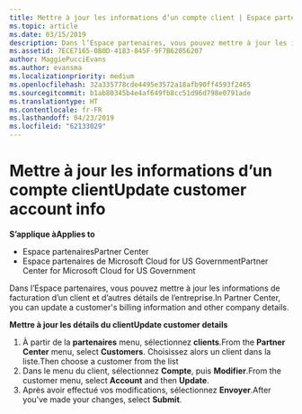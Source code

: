 ```yaml
---
title: Mettre à jour les informations d’un compte client | Espace partenaires
ms.topic: article
ms.date: 03/15/2019
description: Dans l’Espace partenaires, vous pouvez mettre à jour les informations de facturation d’un client et d’autres détails de l’entreprise.
ms.assetid: 7ECE7165-0B0D-4183-845F-9F7B62056207
author: MaggiePucciEvans
ms.author: evansma
ms.localizationpriority: medium
ms.openlocfilehash: 32a335778cde4495e3572a18afb90ff4593f2465
ms.sourcegitcommit: b1ab80345b4e4af649fb8cc51d96d798e0791ade
ms.translationtype: HT
ms.contentlocale: fr-FR
ms.lasthandoff: 04/23/2019
ms.locfileid: "62133029"
---
```

# <a name="update-customer-account-info"></a><span data-ttu-id="47396-103">Mettre à jour les informations d’un compte client</span><span class="sxs-lookup"><span data-stu-id="47396-103">Update customer account info</span></span>

<span data-ttu-id="47396-104">**S’applique à**</span><span class="sxs-lookup"><span data-stu-id="47396-104">**Applies to**</span></span>

-  <span data-ttu-id="47396-105">Espace partenaires</span><span class="sxs-lookup"><span data-stu-id="47396-105">Partner Center</span></span>
-  <span data-ttu-id="47396-106">Espace partenaires de Microsoft Cloud for US Government</span><span class="sxs-lookup"><span data-stu-id="47396-106">Partner Center for Microsoft Cloud for US Government</span></span>


<span data-ttu-id="47396-107">Dans l’Espace partenaires, vous pouvez mettre à jour les informations de facturation d’un client et d’autres détails de l’entreprise.</span><span class="sxs-lookup"><span data-stu-id="47396-107">In Partner Center, you can update a customer's billing information and other company details.</span></span>

<span data-ttu-id="47396-108">**Mettre à jour les détails du client**</span><span class="sxs-lookup"><span data-stu-id="47396-108">**Update customer details**</span></span>

1.  <span data-ttu-id="47396-109">À partir de la **partenaires** menu, sélectionnez **clients**.</span><span class="sxs-lookup"><span data-stu-id="47396-109">From the **Partner Center** menu, select **Customers**.</span></span> <span data-ttu-id="47396-110">Choisissez alors un client dans la liste.</span><span class="sxs-lookup"><span data-stu-id="47396-110">Then choose a customer from the list</span></span>
2.  <span data-ttu-id="47396-111">Dans le menu du client, sélectionnez **Compte**, puis **Modifier**.</span><span class="sxs-lookup"><span data-stu-id="47396-111">From the customer menu, select **Account** and then **Update**.</span></span>
3.  <span data-ttu-id="47396-112">Après avoir effectué vos modifications, sélectionnez **Envoyer**.</span><span class="sxs-lookup"><span data-stu-id="47396-112">After you've made your changes, select **Submit**.</span></span>

 

 



